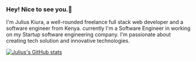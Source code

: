 ### Hey! Nice to see you.👋

I'm Julius Kiura, a well-rounded freelance full stack web developer and a software engineer from Kenya. currently I'm a Software Engineer in working on my Startup software engineering company. I'm passionate about creating tech solution and innovative technologies. 

[![Julius's GitHub stats](https://github-readme-stats.vercel.app/api?username=juliuskiura)](https://github.com/juliuskiura/github-readme-stats)
